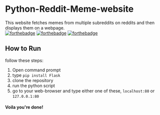 # Python-Reddit-Meme-website

This website fetches memes from multiple subreddits on reddits and then displays them on a webpage.
<br>
[![forthebadge](https://forthebadge.com/images/badges/ages-12.svg)](https://forthebadge.com)
[![forthebadge](https://forthebadge.com/images/badges/made-with-python.svg)](https://forthebadge.com)
[![forthebadge](https://forthebadge.com/images/badges/uses-html.svg)](https://forthebadge.com)

## How to Run

follow these steps:
1. Open command prompt
2. type <code>pip install Flask</code>
3. clone the repository
4. run the python script
5. go to your web-browser and type either one of these, <code>localhost:80</code> or <code>127.0.0.1:80</code>

#### Voila you're done!
